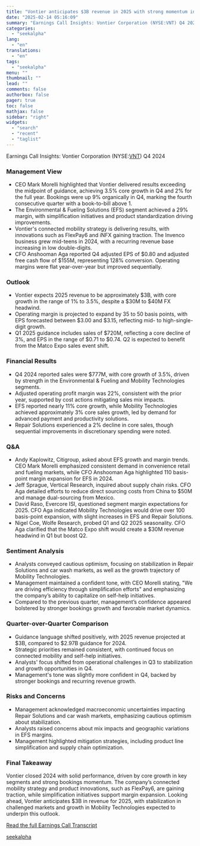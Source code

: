 ```yaml
---
title: "Vontier anticipates $3B revenue in 2025 with strong momentum in mobility technologies"
date: "2025-02-14 05:16:09"
summary: "Earnings Call Insights: Vontier Corporation (NYSE:VNT) Q4 2024 Management View CEO Mark Morelli highlighted that Vontier delivered results exceeding the midpoint of guidance, achieving 3.5% core growth in Q4 and 2% for the full year. Bookings were up 9% organically in Q4, marking the fourth consecutive quarter with a book-to-bill..."
categories:
  - "seekalpha"
lang:
  - "en"
translations:
  - "en"
tags:
  - "seekalpha"
menu: ""
thumbnail: ""
lead: ""
comments: false
authorbox: false
pager: true
toc: false
mathjax: false
sidebar: "right"
widgets:
  - "search"
  - "recent"
  - "taglist"
---
```


Earnings Call Insights: Vontier Corporation (NYSE:[VNT](https://seekingalpha.com/symbol/VNT "Vontier Corporation")) Q4 2024

### Management View

* CEO Mark Morelli highlighted that Vontier delivered results exceeding the midpoint of guidance, achieving 3.5% core growth in Q4 and 2% for the full year. Bookings were up 9% organically in Q4, marking the fourth consecutive quarter with a book-to-bill above 1.
* The Environmental & Fueling Solutions (EFS) segment achieved a 29% margin, with simplification initiatives and product standardization driving improvements.
* Vontier's connected mobility strategy is delivering results, with innovations such as FlexPay6 and iNFX gaining traction. The Invenco business grew mid-teens in 2024, with a recurring revenue base increasing in low double-digits.
* CFO Anshooman Aga reported Q4 adjusted EPS of $0.80 and adjusted free cash flow of $155M, representing 128% conversion. Operating margins were flat year-over-year but improved sequentially.

### Outlook

* Vontier expects 2025 revenue to be approximately $3B, with core growth in the range of 1% to 3.5%, despite a $30M to $40M FX headwind.
* Operating margin is projected to expand by 35 to 50 basis points, with EPS forecasted between $3.00 and $3.15, reflecting mid- to high-single-digit growth.
* Q1 2025 guidance includes sales of $720M, reflecting a core decline of 3%, and EPS in the range of $0.71 to $0.74. Q2 is expected to benefit from the Matco Expo sales event shift.

### Financial Results

* Q4 2024 reported sales were $777M, with core growth of 3.5%, driven by strength in the Environmental & Fueling and Mobility Technologies segments.
* Adjusted operating profit margin was 22%, consistent with the prior year, supported by cost actions mitigating sales mix impacts.
* EFS reported nearly 11% core growth, while Mobility Technologies achieved approximately 3% core sales growth, led by demand for advanced payment and productivity solutions.
* Repair Solutions experienced a 2% decline in core sales, though sequential improvements in discretionary spending were noted.

### Q&A

* Andy Kaplowitz, Citigroup, asked about EFS growth and margin trends. CEO Mark Morelli emphasized consistent demand in convenience retail and fueling markets, while CFO Anshooman Aga highlighted 110 basis-point margin expansion for EFS in 2024.
* Jeff Sprague, Vertical Research, inquired about supply chain risks. CFO Aga detailed efforts to reduce direct sourcing costs from China to $50M and manage dual-sourcing from Mexico.
* David Raso, Evercore ISI, questioned segment margin expectations for 2025. CFO Aga indicated Mobility Technologies would drive over 100 basis-point expansion, with slight increases in EFS and Repair Solutions.
* Nigel Coe, Wolfe Research, probed Q1 and Q2 2025 seasonality. CFO Aga clarified that the Matco Expo shift would create a $30M revenue headwind in Q1 but boost Q2.

### Sentiment Analysis

* Analysts conveyed cautious optimism, focusing on stabilization in Repair Solutions and car wash markets, as well as the growth trajectory of Mobility Technologies.
* Management maintained a confident tone, with CEO Morelli stating, "We are driving efficiency through simplification efforts" and emphasizing the company’s ability to capitalize on self-help initiatives.
* Compared to the previous quarter, management’s confidence appeared bolstered by stronger bookings growth and favorable market dynamics.

### Quarter-over-Quarter Comparison

* Guidance language shifted positively, with 2025 revenue projected at $3B, compared to $2.97B guidance for 2024.
* Strategic priorities remained consistent, with continued focus on connected mobility and self-help initiatives.
* Analysts' focus shifted from operational challenges in Q3 to stabilization and growth opportunities in Q4.
* Management's tone was slightly more confident in Q4, backed by stronger bookings and recurring revenue growth.

### Risks and Concerns

* Management acknowledged macroeconomic uncertainties impacting Repair Solutions and car wash markets, emphasizing cautious optimism about stabilization.
* Analysts raised concerns about mix impacts and geographic variations in EFS margins.
* Management highlighted mitigation strategies, including product line simplification and supply chain optimization.

### Final Takeaway

Vontier closed 2024 with solid performance, driven by core growth in key segments and strong bookings momentum. The company’s connected mobility strategy and product innovations, such as FlexPay6, are gaining traction, while simplification initiatives support margin expansion. Looking ahead, Vontier anticipates $3B in revenue for 2025, with stabilization in challenged markets and growth in Mobility Technologies expected to underpin this outlook.

[Read the full Earnings Call Transcript](https://seekingalpha.com/symbol/VNT/earnings/transcripts)

[seekalpha](https://seekingalpha.com/news/4408330-vontier-anticipates-3b-revenue-in-2025-with-strong-momentum-in-mobility-technologies)
